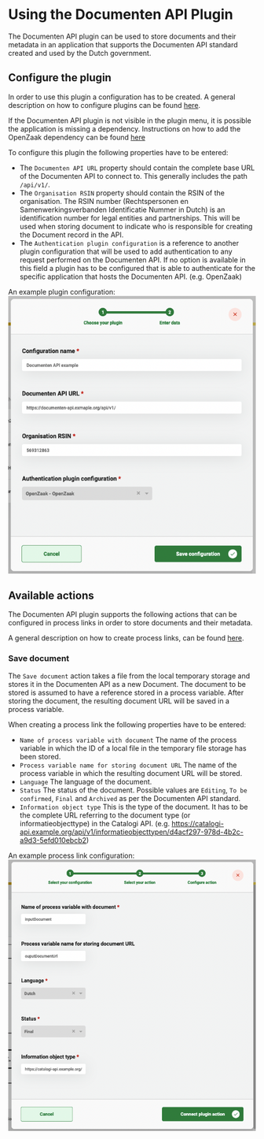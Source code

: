 # Using the Documenten API Plugin

The Documenten API plugin can be used to store documents and their metadata in an application that supports the
Documenten API standard created and used by the Dutch government.

## Configure the plugin

In order to use this plugin a configuration has to be created. A general description on how to configure
plugins can be found [here](../configure-plugin.md).

If the Documenten API plugin is not visible in the plugin menu, it is possible the application is missing a dependency.
Instructions on how to add the OpenZaak dependency can be found
[here](../../../valtimo-implementation/modules/documenten-api.md)

To configure this plugin the following properties have to be entered:
- The `Documenten API URL` property should contain the complete base URL of the Documenten API to connect to. This 
generally includes the path `/api/v1/`.
- The `Organisation RSIN` property should contain the RSIN of the organisation. The RSIN number (Rechtspersonen en 
Samenwerkingsverbanden Identificatie Nummer in Dutch) is an identification number for legal entities and partnerships.
This will be used when storing document to indicate who is responsible for creating the Document record in the API.
- The `Authentication plugin configuration` is a reference to another plugin configuration that will be used to add 
authentication to any request performed on the Documenten API. If no option is available in this field a plugin has to 
be configured that is able to authenticate for the specific application that hosts the Documenten API. (e.g. OpenZaak)

An example plugin configuration:
![example plugin configuration](img/configure-plugin.png)

## Available actions

The Documenten API plugin supports the following actions that can be configured in process links in order to store 
documents and their metadata. 

A general description on how to create process links, can be found [here](../create-process-link.md).

### Save document

The `Save document` action takes a file from the local temporary storage and stores it in the Documenten API as a new 
Document. The document to be stored is assumed to have a reference stored in a process variable. After storing the 
document, the resulting document URL will be saved in a process variable.

When creating a process link the following properties have to be entered:
- `Name of process variable with document` The name of the process variable in which the ID of a local file in the 
temporary file storage has been stored.  
- `Process variable name for storing document URL` The name of the process variable in which the resulting document URL 
will be stored.
- `Language` The language of the document.
- `Status` The status of the document. Possible values are `Editing`, `To be confirmed`, `Final` and `Archived` as per 
the Documenten API standard.
- `Information object type` This is the type of the document. It has to be the complete URL referring to the document 
type (or informatieobjecttype) in the Catalogi API. (e.g. https://catalogi-api.example.org/api/v1/informatieobjecttypen/d4acf297-978d-4b2c-a9d3-5efd010ebcb2)

An example process link configuration:
![Generate document process link](img/save-document-configuration.png)
